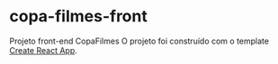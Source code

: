 # copa-filmes-front
Projeto front-end CopaFilmes
O projeto foi construído com o template [Create React App](https://github.com/facebook/create-react-app).
